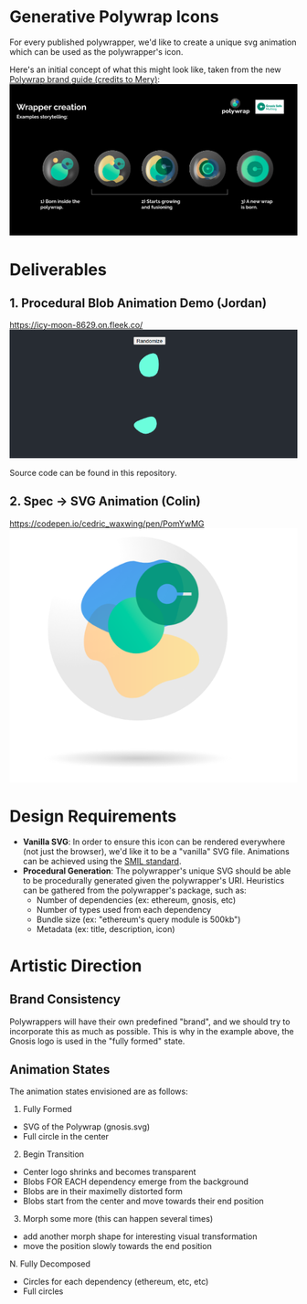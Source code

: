 
# Generative Polywrap Icons
For every published polywrapper, we'd like to create a unique svg animation which can be used as the polywrapper's icon.  

Here's an initial concept of what this might look like, taken from the new [Polywrap brand guide (credits to Mery)](https://github.com/polywrap/branding/blob/master/Polywrap_Brandbook_public_2021.pdf):  
![concept](./img/concept.png)  

# Deliverables  
## 1. Procedural Blob Animation Demo (Jordan)
https://icy-moon-8629.on.fleek.co/  
![procedural](./img/procedural.png)  

Source code can be found in this repository.

## 2. Spec -> SVG Animation (Colin)
https://codepen.io/cedric_waxwing/pen/PomYwMG  
![svg-animation](./img/svg-animation.png)  

# Design Requirements
- **Vanilla SVG**: In order to ensure this icon can be rendered everywhere (not just the browser), we'd like it to be a "vanilla" SVG file. Animations can be achieved using the [SMIL standard](https://www.w3.org/TR/SMIL3/).
- **Procedural Generation**: The polywrapper's unique SVG should be able to be procedurally generated given the polywrapper's URI. Heuristics can be gathered from the polywrapper's package, such as:
  * Number of dependencies (ex: ethereum, gnosis, etc)
  * Number of types used from each dependency
  * Bundle size (ex: "ethereum's query module is 500kb")
  * Metadata (ex: title, description, icon)

# Artistic Direction
## Brand Consistency
Polywrappers will have their own predefined "brand", and we should try to incorporate this as much as possible. This is why in the example above, the Gnosis logo is used in the "fully formed" state.

## Animation States
The animation states envisioned are as follows:
1. Fully Formed
- SVG of the Polywrap (gnosis.svg)
- Full circle in the center

2. Begin Transition
- Center logo shrinks and becomes transparent
- Blobs FOR EACH dependency emerge from the background
- Blobs are in their maximelly distorted form
- Blobs start from the center and move towards their end position

3. Morph some more (this can happen several times)
- add another morph shape for interesting visual transformation
- move the position slowly towards the end position

N. Fully Decomposed
- Circles for each dependency (ethereum, etc, etc)
- Full circles
